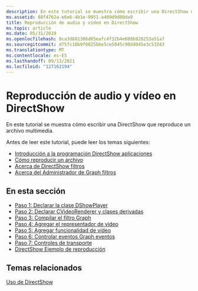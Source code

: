 ```yaml
---
description: En este tutorial se muestra cómo escribir una DirectShow que reproduce un archivo multimedia.
ms.assetid: 88f4762a-e6e6-4b1e-9951-a409d9d80da9
title: Reproducción de audio y vídeo en DirectShow
ms.topic: article
ms.date: 05/31/2018
ms.openlocfilehash: 8ca3d681386d85eafc4f32b4e688b920253a51a7
ms.sourcegitcommit: d75fc10b9f0825bbe5ce5045c90d4045e3c53243
ms.translationtype: MT
ms.contentlocale: es-ES
ms.lasthandoff: 09/13/2021
ms.locfileid: "127162194"
---
```

# <a name="audiovideo-playback-in-directshow"></a>Reproducción de audio y vídeo en DirectShow

En este tutorial se muestra cómo escribir una DirectShow que reproduce un archivo multimedia.

Antes de leer este tutorial, puede leer los temas siguientes:

-   [Introducción a la programación DirectShow aplicaciones](introduction-to-directshow-application-programming.md)
-   [Cómo reproducir un archivo](how-to-play-a-file.md)
-   [Acerca de DirectShow filtros](about-directshow-filters.md)
-   [Acerca del Administrador de Graph filtros](about-the-filter-graph-manager.md)

## <a name="in-this-section"></a>En esta sección

-   [Paso 1: Declarar la clase DShowPlayer](step-1--declare-the-dshowplayer-class.md)
-   [Paso 2: Declarar CVideoRenderer y clases derivadas](step-2--declare-cvideorenderer-and-derived-classes.md)
-   [Paso 3: Compilar el filtro Graph](step-3--build-the-filter-graph.md)
-   [Paso 4: Agregar el representador de vídeo](step-4--add-the-video-renderer.md)
-   [Paso 5: Agregar funcionalidad de vídeo](step-5--add-video-functionality.md)
-   [Paso 6: Controlar eventos Graph eventos](step-6--handle-graph-events.md)
-   [Paso 7: Controles de transporte](step-7--transport-controls.md)
-   [DirectShow Ejemplo de reproducción](directshow-playback-example.md)

## <a name="related-topics"></a>Temas relacionados

<dl> <dt>

[Uso de DirectShow](using-directshow.md)
</dt> </dl>

 

 



